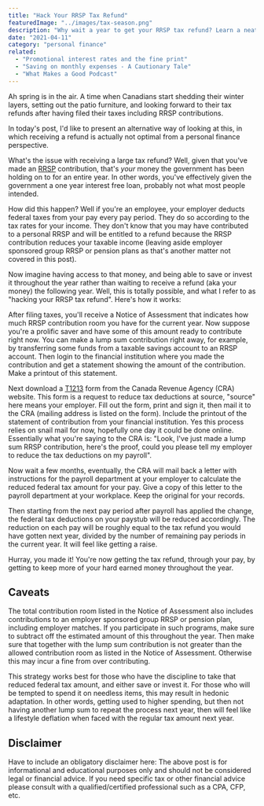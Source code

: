 ```yaml
---
title: "Hack Your RRSP Tax Refund"
featuredImage: "../images/tax-season.png"
description: "Why wait a year to get your RRSP tax refund? Learn a neat trick to get it faster."
date: "2021-04-11"
category: "personal finance"
related:
  - "Promotional interest rates and the fine print"
  - "Saving on monthly expenses - A Cautionary Tale"
  - "What Makes a Good Podcast"
---
```


Ah spring is in the air. A time when Canadians start shedding their winter layers, setting out the patio furniture, and looking forward to their tax refunds after having filed their taxes including RRSP contributions.

In today's post, I'd like to present an alternative way of looking at this, in which receiving a refund is actually not optimal from a personal finance perspective.

What's the issue with receiving a large tax refund? Well, given that you've made an [RRSP](https://www.canada.ca/en/revenue-agency/services/tax/individuals/topics/rrsps-related-plans/registered-retirement-savings-plan-rrsp.html) contribution, that's *your* money the government has been holding on to for an entire year. In other words, you've effectively given the government a one year interest free loan, probably not what most people intended.

How did this happen? Well if you're an employee, your employer deducts federal taxes from your pay every pay period. They do so according to the tax rates for your income. They don't know that you may have contributed to a personal RRSP and will be entitled to a refund because the RRSP contribution reduces your taxable income (leaving aside employer sponsored group RRSP or pension plans as that's another matter not covered in this post).

Now imagine having access to that money, and being able to save or invest it throughout the year rather than waiting to receive a refund (aka your money) the following year. Well, this is totally possible, and what I refer to as "hacking your RRSP tax refund". Here's how it works:

After filing taxes, you'll receive a Notice of Assessment that indicates how much RRSP contribution room you have for the current year. Now suppose you're a prolific saver and have some of this amount ready to contribute right now. You can make a lump sum contribution right away, for example, by transferring some funds from a taxable savings account to an RRSP account. Then login to the financial institution where you made the contribution and get a statement showing the amount of the contribution. Make a printout of this statement.

Next download a [T1213](https://www.canada.ca/en/revenue-agency/services/forms-publications/forms/t1213.html) form from the Canada Revenue Agency (CRA) website. This form is a request to reduce tax deductions at source, "source" here means your employer. Fill out the form, print and sign it, then mail it to the CRA (mailing address is listed on the form). Include the printout of the statement of contribution from your financial institution. Yes this process relies on snail mail for now, hopefully one day it could be done online. Essentially what you're saying to the CRA is: "Look, I've just made a lump sum RRSP contribution, here's the proof, could you please tell my employer to reduce the tax deductions on my payroll".

Now wait a few months, eventually, the CRA will mail back a letter with instructions for the payroll department at your employer to calculate the reduced federal tax amount for your pay. Give a copy of this letter to the payroll department at your workplace. Keep the original for your records.

Then starting from the next pay period after payroll has applied the change, the federal tax deductions on your paystub will be reduced accordingly. The reduction on each pay will be roughly equal to the tax refund you would have gotten next year, divided by the number of remaining pay periods in the current year. It will feel like getting a raise.

Hurray, you made it! You're now getting the tax refund, through your pay, by getting to keep more of your hard earned money throughout the year.

## Caveats

The total contribution room listed in the Notice of Assessment also includes contributions to an employer sponsored group RRSP or pension plan, including employer matches. If you participate in such programs, make sure to subtract off the estimated amount of this throughout the year. Then make sure that together with the lump sum contribution is not greater than the allowed contribution room as listed in the Notice of Assessment. Otherwise this may incur a fine from over contributing.

This strategy works best for those who have the discipline to take that reduced federal tax amount, and either save or invest it. For those who will be tempted to spend it on needless items, this may result in hedonic adaptation. In other words, getting used to higher spending, but then not having another lump sum to repeat the process next year, then will feel like a lifestyle deflation when faced with the regular tax amount next year.

## Disclaimer

Have to include an obligatory disclaimer here: The above post is for informational and educational purposes only and should not be considered legal or financial advice. If you need specific tax or other financial advice please consult with a qualified/certified professional such as a CPA, CFP, etc.
